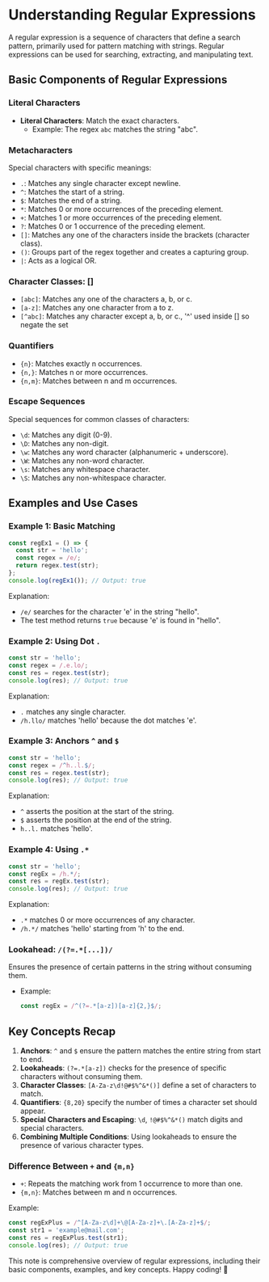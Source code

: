 # Understanding Regular Expressions

A regular expression is a sequence of characters that define a search pattern, primarily used for pattern matching with strings. Regular expressions can be used for searching, extracting, and manipulating text.

## Basic Components of Regular Expressions

### Literal Characters
- **Literal Characters**: Match the exact characters.
  - Example: The regex `abc` matches the string "abc".

### Metacharacters
Special characters with specific meanings:
- `.`: Matches any single character except newline.
- `^`: Matches the start of a string.
- `$`: Matches the end of a string.
- `*`: Matches 0 or more occurrences of the preceding element.
- `+`: Matches 1 or more occurrences of the preceding element.
- `?`: Matches 0 or 1 occurrence of the preceding element.
- `[]`: Matches any one of the characters inside the brackets (character class).
- `()`: Groups part of the regex together and creates a capturing group.
- `|`: Acts as a logical OR.

### Character Classes: []
- `[abc]`: Matches any one of the characters a, b, or c.
- `[a-z]`: Matches any one character from a to z.
- `[^abc]`: Matches any character except a, b, or c., '^' used inside [] so negate the set

### Quantifiers
- `{n}`: Matches exactly n occurrences.
- `{n,}`: Matches n or more occurrences.
- `{n,m}`: Matches between n and m occurrences.

### Escape Sequences
Special sequences for common classes of characters:
- `\d`: Matches any digit (0-9).
- `\D`: Matches any non-digit.
- `\w`: Matches any word character (alphanumeric + underscore).
- `\W`: Matches any non-word character.
- `\s`: Matches any whitespace character.
- `\S`: Matches any non-whitespace character.

## Examples and Use Cases

### Example 1: Basic Matching
```javascript
const regEx1 = () => { 
  const str = 'hello';  
  const regex = /e/;
  return regex.test(str);
};
console.log(regEx1()); // Output: true
```
Explanation:
- `/e/` searches for the character 'e' in the string "hello".
- The test method returns `true` because 'e' is found in "hello".

### Example 2: Using Dot `.`
```javascript
const str = 'hello';
const regex = /.e.lo/;
const res = regex.test(str); 
console.log(res); // Output: true
```
Explanation:
- `.` matches any single character.
- `/h.llo/` matches 'hello' because the dot matches 'e'.

### Example 3: Anchors `^` and `$`
```javascript
const str = 'hello';
const regex = /^h..l.$/;
const res = regex.test(str); 
console.log(res); // Output: true
```
Explanation:
- `^` asserts the position at the start of the string.
- `$` asserts the position at the end of the string.
- `h..l.` matches 'hello'.

### Example 4: Using `.*`
```javascript
const str = 'hello';
const regEx = /h.*/;
const res = regEx.test(str); 
console.log(res); // Output: true
```
Explanation:
- `.*` matches 0 or more occurrences of any character.
- `/h.*/` matches 'hello' starting from 'h' to the end.

### Lookahead: `/(?=.*[...])/`
Ensures the presence of certain patterns in the string without consuming them.
- Example:
  ```javascript
  const regEx = /^(?=.*[a-z])[a-z]{2,}$/;
  ```

## Key Concepts Recap
1. **Anchors**: `^` and `$` ensure the pattern matches the entire string from start to end.
2. **Lookaheads**: `(?=.*[a-z])` checks for the presence of specific characters without consuming them.
3. **Character Classes**: `[A-Za-z\d!@#$%^&*()]` define a set of characters to match.
4. **Quantifiers**: `{8,20}` specify the number of times a character set should appear.
5. **Special Characters and Escaping**: `\d`, `!@#$%^&*()` match digits and special characters.
6. **Combining Multiple Conditions**: Using lookaheads to ensure the presence of various character types.

### Difference Between `+` and `{m,n}`
- `+`: Repeats the matching work from 1 occurrence to more than one.
- `{m,n}`: Matches between m and n occurrences.

Example:
```javascript
const regExPlus = /^[A-Za-z\d]+\@[A-Za-z]+\.[A-Za-z]+$/;
const str1 = 'example@mail.com';
const res = regExPlus.test(str1);
console.log(res); // Output: true
```

This note is comprehensive overview of regular expressions, including their basic components, examples, and key concepts. Happy coding! 🚀